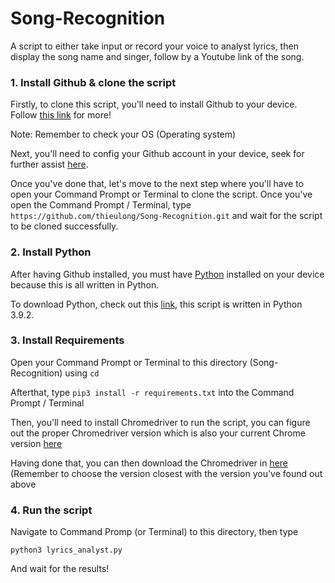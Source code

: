 # Song-Recognition
A script to either take input or record your voice to analyst lyrics, then display the song name and singer, follow by a Youtube link of the song.  
  
### 1. Install Github & clone the script
Firstly, to clone this script, you'll need to install Github to your device. Follow [this link](https://github.com/git-guides/install-git) for more!  
  
Note: Remember to check your OS (Operating system)  
  
Next, you'll need to config your Github account in your device, seek for further assist [here](https://git-scm.com/book/en/v2/Customizing-Git-Git-Configuration).  
  
Once you've done that, let's move to the next step where you'll have to open your Command Prompt or Terminal to clone the script. Once you've open the Command Prompt / Terminal, type `https://github.com/thieulong/Song-Recognition.git` and wait for the script to be cloned successfully.  
  
### 2. Install Python
After having Github installed, you must have [Python](https://www.python.org/doc/essays/blurb/) installed on your device because this is all written in Python.  
  
To download Python, check out this [link](https://www.python.org/downloads/), this script is written in Python 3.9.2.  
  
### 3. Install Requirements
Open your Command Prompt or Terminal to this directory (Song-Recognition) using `cd`  
  
Afterthat, type `pip3 install -r requirements.txt` into the Command Prompt / Terminal  
  
Then, you'll need to install Chromedriver to run the script, you can figure out the proper Chromedriver version which is also your current Chrome version [here](https://help.zenplanner.com/hc/en-us/articles/204253654-How-to-Find-Your-Internet-Browser-Version-Number-Google-Chrome)  
  
Having done that, you can then download the Chromedriver in [here](https://chromedriver.chromium.org/downloads) (Remember to choose the version closest with the version you've found out above  

### 4. Run the script  
Navigate to Command Promp (or Terminal) to this directory, then type  
  
`python3 lyrics_analyst.py`  
  
And wait for the results!
